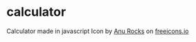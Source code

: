 # calculator
Calculator made in javascript
Icon by <a class="link_pro" href="https://freeicons.io/basic-ui-elements-3/basic-calculator-icon-14089">Anu Rocks</a> on <a href="https://freeicons.io">freeicons.io</a>